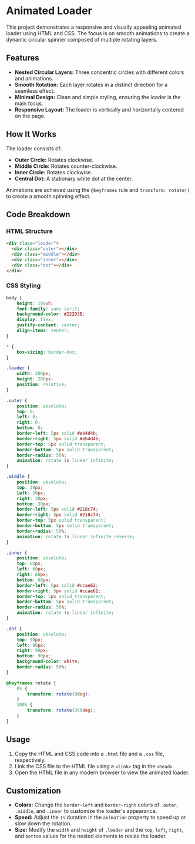 # Animated Loader

This project demonstrates a responsive and visually appealing animated loader using HTML and CSS. The focus is on smooth animations to create a dynamic circular spinner composed of multiple rotating layers.

## Features

- **Nested Circular Layers:** Three concentric circles with different colors and animations.
- **Smooth Rotation:** Each layer rotates in a distinct direction for a seamless effect.
- **Minimal Design:** Clean and simple styling, ensuring the loader is the main focus.
- **Responsive Layout:** The loader is vertically and horizontally centered on the page.

## How It Works

The loader consists of:
- **Outer Circle:** Rotates clockwise.
- **Middle Circle:** Rotates counter-clockwise.
- **Inner Circle:** Rotates clockwise.
- **Central Dot:** A stationary white dot at the center.

Animations are achieved using the `@keyframes` rule and `transform: rotate()` to create a smooth spinning effect.

## Code Breakdown

### HTML Structure
```html
<div class="loader">
  <div class="outer"></div>
  <div class="middle"></div>
  <div class="inner"></div>
  <div class="dot"></div>
</div>
```

### CSS Styling
```css
body {
    height: 100vh;
    font-family: sans-serif;
    background-color: #222D3E;
    display: flex;
    justify-content: center;
    align-items: center;
}

* {
    box-sizing: border-box;
}

.loader {
    width: 200px;
    height: 200px;
    position: relative;
}

.outer {
    position: absolute;
    top: 0;
    left: 0;
    right: 0;
    bottom: 0;
    border-left: 5px solid #eb4d4b;
    border-right: 5px solid #eb4d4b;
    border-top: 5px solid transparent;
    border-bottom: 5px solid transparent;
    border-radius: 50%;
    animation: rotate 1s linear infinite;
}

.middle {
    position: absolute;
    top: 30px;
    left: 30px;
    right: 30px;
    bottom: 30px;
    border-left: 5px solid #218c74;
    border-right: 5px solid #218c74;
    border-top: 5px solid transparent;
    border-bottom: 5px solid transparent;
    border-radius: 50%;
    animation: rotate 1s linear infinite reverse;
}

.inner {
    position: absolute;
    top: 60px;
    left: 60px;
    right: 60px;
    bottom: 60px;
    border-left: 5px solid #ccae62;
    border-right: 5px solid #ccae62;
    border-top: 5px solid transparent;
    border-bottom: 5px solid transparent;
    border-radius: 50%;
    animation: rotate 1s linear infinite;
}

.dot {
    position: absolute;
    top: 90px;
    left: 90px;
    right: 90px;
    bottom: 90px;
    background-color: white;
    border-radius: 50%;
}

@keyframes rotate {
    0% {
        transform: rotate(0deg);
    }
    100% {
        transform: rotate(360deg);
    }
}
```

## Usage

1. Copy the HTML and CSS code into a `.html` file and a `.css` file, respectively.
2. Link the CSS file to the HTML file using a `<link>` tag in the `<head>`.
3. Open the HTML file in any modern browser to view the animated loader.

## Customization

- **Colors:** Change the `border-left` and `border-right` colors of `.outer`, `.middle`, and `.inner` to customize the loader's appearance.
- **Speed:** Adjust the `1s` duration in the `animation` property to speed up or slow down the rotation.
- **Size:** Modify the `width` and `height` of `.loader` and the `top`, `left`, `right`, and `bottom` values for the nested elements to resize the loader.

